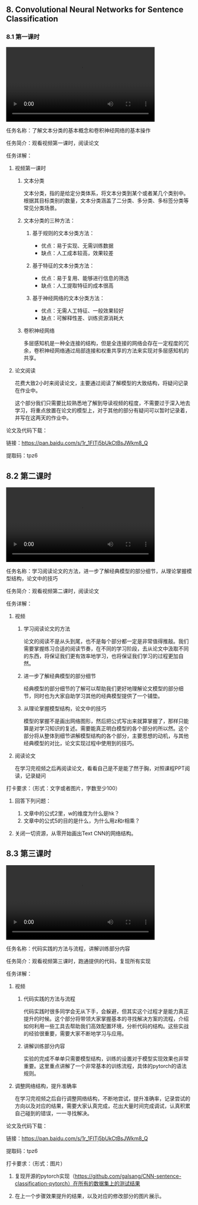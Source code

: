 ## 8. Convolutional Neural Networks for Sentence Classification

### 8.1 第一课时

<video width=80%  controls >
	<source type="video/mp4" src="008-convolutional-neural-networks-for-sentence-classification/008-1.mp4">
</video>

任务名称：了解文本分类的基本概念和卷积神经网络的基本操作

任务简介：观看视频第一课时，阅读论文

任务详解：

1. 视频第一课时

   1. 文本分类

      文本分类，指的是给定分类体系，将文本分类到某个或者某几个类别中。根据其目标类别的数量，文本分类涵盖了二分类、多分类、多标签分类等常见分类场景。

   2. 文本分类的三种方法：

      1. 基于规则的文本分类方法：
         - 优点：易于实现、无需训练数据
         - 缺点：人工成本较高，效果较差

      2. 基于特征的文本分类方法：
         - 优点：易于复用、能够进行信息的筛选
         - 缺点：人工提取特征的成本很高
      3. 基于神经网络的文本分类方法：
         - 优点：无需人工特征、一般效果较好
         - 缺点：可解释性差、训练资源消耗大

   3. 卷积神经网络

      多层感知机是一种全连接的结构，但是全连接的网络会存在一定程度的冗余，卷积神经网络通过局部连接和权重共享的方法来实现对多层感知机的共享。

2. 论文阅读

   花费大致2小时来阅读论文，主要通过阅读了解模型的大致结构，将疑问记录在作业中。

   这个部分我们只需要比较熟悉地了解到导读视频的程度，不需要过于深入地去学习，将重点放置在论文的模型上，对于其他的部分有疑问可以暂时记录着，并写在这两天的作业中。

论文及代码下载：

链接：https://pan.baidu.com/s/1r_1FITj5bUkCtBsJWkm8_Q 

提取码：tpz6 

## 8.2 第二课时

<video width=80%  controls >
	<source type="video/mp4" src="008-convolutional-neural-networks-for-sentence-classification/008-2.mp4">
</video>

任务名称：学习阅读论文的方法，进一步了解经典模型的部分细节，从理论掌握模型结构，论文中的技巧

任务简介：观看视频第二课时，阅读论文

任务详解：

1. 视频

   1. 学习阅读论文的方法

      论文的阅读不是从头到尾，也不是每个部分都一定是非常值得推敲。我们需要掌握练习合适的阅读节奏，在不同的学习阶段，去从论文中汲取不同的东西，将保证我们更有效率地学习，也将保证我们学习的过程更加自然。

   2. 进一步了解经典模型的部分细节

      经典模型的部分细节的了解可以帮助我们更好地理解论文模型的部分细节，同时也为大家自助学习其他的经典模型提供了一个铺垫。

   3. 从理论掌握模型结构，论文中的技巧

      模型的掌握不是画出网络图形，然后把公式写出来就算掌握了，那样只能算是对学习知识的复述。需要能真正明白模型的各个部分的所以然。这个部分将从整体到细节讲解模型结构的各个部分，主要思想的动机，与其他经典模型的对比，论文实现过程中使用到的技巧。

2. 阅读论文

   在学习完视频之后再阅读论文，看看自己是不是能了然于胸，对照课程PPT阅读，记录疑问

打卡要求：（形式：文字或者图片，字数至少100）

1. 回答下列问题：
   1. 文章中的公式2里，w的维度为什么是hk？
   2. 文章中的公式5的目的是什么，为什么用z和r相乘？

2. 关闭一切资源，从零开始画出Text CNN的网络结构。

## 8.3 第三课时

<video width=80%  controls >
	<source type="video/mp4" src="008-convolutional-neural-networks-for-sentence-classification/008-3.mp4">
</video>

任务名称：代码实践的方法与流程，讲解训练部分内容

任务简介：观看视频第三课时，跑通提供的代码，复现所有实现

任务详解：

1. 视频

   1. 代码实践的方法与流程

      代码实践时很多同学会无从下手，会躲避，但其实这个过程才是能力真正提升的时候。这个部分将带领大家掌握基本的寻找解决方案的流程，介绍如何利用一些工具去帮助我们高效配置环境，分析代码的结构。这些实战的经验很重要，需要大家不断地学习与应用。

   2. 讲解训练部分内容

      实验的完成不单单只需要模型结构，训练的设置对于模型实现效果也非常重要。这里重点讲解了一个非常基本的训练流程，具体的pytorch的语法规则。

2. 调整网络结构，提升准确率

   在学习完视频之后自行调整网络结构，不断地尝试，提升准确率，记录尝试的方向以及对应的结果，需要大家认真完成，花出大量时间完成调试，认真积累自己碰到的错误，一一寻找解决。 

论文及代码下载：

链接：https://pan.baidu.com/s/1r_1FITj5bUkCtBsJWkm8_Q 

提取码：tpz6 

打卡要求：（形式：图片）

1. 复现开源的pytorch实现（https://github.com/galsang/CNN-sentence-classification-pytorch）在所有的数据集上的测试结果

2. 在上一个步骤效果提升的结果，以及对应的修改部分的图片展示。